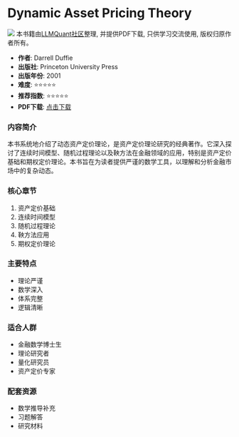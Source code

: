 # Dynamic Asset Pricing Theory

![](https://fastly.jsdelivr.net/gh/bucketio/img3@main/2024/09/04/1725464231869-e0b2f727-2a0f-4270-bf6c-31ddc350426a.gif)
本书籍由[LLMQuant社区](https://llmquant.com/)整理, 并提供PDF下载, 只供学习交流使用, 版权归原作者所有。

- **作者**: Darrell Duffie
- **出版社**: Princeton University Press
- **出版年份**: 2001
- **难度**: ⭐⭐⭐⭐⭐
- **推荐指数**: ⭐⭐⭐⭐⭐
- **PDF下载**: [点击下载](https://asset.quant-wiki.com/pdf/Darrell%20Duffie%20-%20Dynamic%20asset%20pricing%20theory-Princeton%20University%20Press%20%282001%29.pdf)

### 内容简介

本书系统地介绍了动态资产定价理论，是资产定价理论研究的经典著作。它深入探讨了连续时间模型、随机过程理论以及鞅方法在金融领域的应用，特别是资产定价基础和期权定价理论。本书旨在为读者提供严谨的数学工具，以理解和分析金融市场中的复杂动态。

### 核心章节

1. 资产定价基础
2. 连续时间模型
3. 随机过程理论
4. 鞅方法应用
5. 期权定价理论

### 主要特点

- 理论严谨
- 数学深入
- 体系完整
- 逻辑清晰

### 适合人群

- 金融数学博士生
- 理论研究者
- 量化研究员
- 资产定价专家

### 配套资源

- 数学推导补充
- 习题解答
- 研究材料